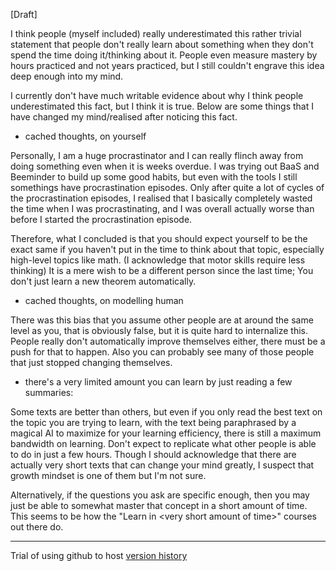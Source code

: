 \[Draft\]

I think people (myself included) really underestimated this rather trivial statement that people don't really learn about something when they don't spend the time doing it/thinking about it. People even measure mastery by hours practiced and not years practiced, but I still couldn't engrave this idea deep enough into my mind.

I currently don't have much writable evidence about why I think people underestimated this fact, but I think it is true. Below are some things that I have changed my mind/realised after noticing this fact.

*   cached thoughts, on yourself

Personally, I am a huge procrastinator and I can really flinch away from doing something even when it is weeks overdue. I was trying out BaaS and Beeminder to build up some good habits, but even with the tools I still somethings have procrastination episodes. Only after quite a lot of cycles of the procrastination episodes, I realised that I basically completely wasted the time when I was procrastinating, and I was overall actually worse than before I started the procrastination episode.

Therefore, what I concluded is that you should expect yourself to be the exact same if you haven't put in the time to think about that topic, especially high-level topics like math. (I acknowledge that motor skills require less thinking) It is a mere wish to be a different person since the last time; You don't just learn a new theorem automatically.

*   cached thoughts, on modelling human

There was this bias that you assume other people are at around the same level as you, that is obviously false, but it is quite hard to internalize this. People really don't automatically improve themselves either, there must be a push for that to happen. Also you can probably see many of those people that just stopped changing themselves.

*   there's a very limited amount you can learn by just reading a few summaries:

Some texts are better than others, but even if you only read the best text on the topic you are trying to learn, with the text being paraphrased by a magical AI to maximize for your learning efficiency, there is still a maximum bandwidth on learning. Don't expect to replicate what other people is able to do in just a few hours. Though I should acknowledge that there are actually very short texts that can change your mind greatly, I suspect that growth mindset is one of them but I'm not sure.

Alternatively, if the questions you ask are specific enough, then you may just be able to somewhat master that concept in a short amount of time. This seems to be how the "Learn in \<very short amount of time\>" courses out there do.

* * *

Trial of using github to host [version history](https://github.com/Glinte/Shortform/blob/master/Underestimated%20Statement.md)
